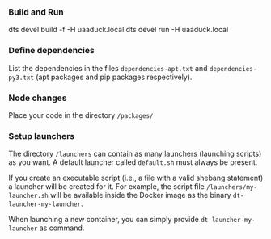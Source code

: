 ### Build and Run

dts devel build -f -H uaaduck.local
dts devel run -H uaaduck.local

### Define dependencies

List the dependencies in the files `dependencies-apt.txt` and
`dependencies-py3.txt` (apt packages and pip packages respectively).


### Node changes

Place your code in the directory `/packages/` 



### Setup launchers

The directory `/launchers` can contain as many launchers (launching scripts)
as you want. A default launcher called `default.sh` must always be present.

If you create an executable script (i.e., a file with a valid shebang statement)
a launcher will be created for it. For example, the script file 
`/launchers/my-launcher.sh` will be available inside the Docker image as the binary
`dt-launcher-my-launcher`.

When launching a new container, you can simply provide `dt-launcher-my-launcher` as
command.
